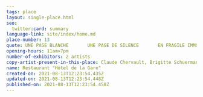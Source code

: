 ```yaml
---
tags: place
layout: single-place.html
seo:
  twitter:card: summary
language-link: site/index/home.md
place-number: 13
quote: UNE PAGE BLANCHE       UNE PAGE DE SILENCE       EN FRAGILE IMMOBILITÉ
opening-hours: 11am>7pm
number-of-exhibitors: 2 artists
copy-artist-present-in-this-place: Claude Chervault, Brigitte Schuermans
name: Restaurant "Hôtel de la Gare"
created-on: 2021-08-13T12:23:54.435Z
updated-on: 2021-08-13T12:23:54.448Z
published-on: 2021-08-13T12:23:54.458Z
---
```

